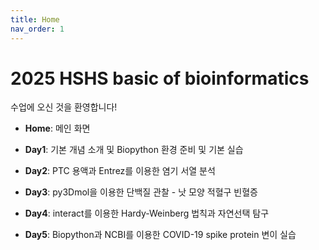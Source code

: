```yaml
---
title: Home
nav_order: 1
---
```


# 2025 HSHS basic of bioinformatics 
수업에 오신 것을 환영합니다!

- **Home**: 메인 화면

- **Day1**: 기본 개념 소개 및 Biopython 환경 준비 및 기본 실습

- **Day2**: PTC 용액과 Entrez를 이용한 염기 서열 분석

- **Day3**: py3Dmol을 이용한 단백질 관찰 - 낫 모양 적혈구 빈혈증

- **Day4**: interact를 이용한 Hardy-Weinberg 법칙과 자연선택 탐구

- **Day5**: Biopython과 NCBI를 이용한 COVID-19 spike protein 변이 실습
